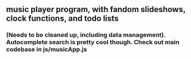 
## music player program, with fandom slideshows, clock functions, and todo lists

### (Needs to be cleaned up, including data management). Autocomplete search is pretty cool though. Check out main codebase in js/musicApp.js

